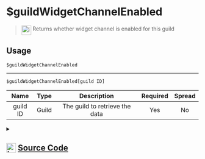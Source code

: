 # $guildWidgetChannelEnabled
> <img align="top" src="https://upload.wikimedia.org/wikipedia/commons/thumb/e/e4/Infobox_info_icon.svg/160px-Infobox_info_icon.svg.png?20150409153300" alt="image" width="25" height="auto"> Returns whether widget channel is enabled for this guild
## Usage
```
$guildWidgetChannelEnabled
```
---
```
$guildWidgetChannelEnabled[guild ID]
```
| Name | Type | Description | Required | Spread
| :---: | :---: | :---: | :---: | :---: |
guild ID | Guild | The guild to retrieve the data | Yes | No
<details>
<summary>
    
## <img align="top" src="https://cdn4.iconfinder.com/data/icons/iconsimple-logotypes/512/github-512.png" alt="image" width="25" height="auto">  [Source Code](https://github.com/tryforge/ForgeScript-V2/blob/main/src/native/guildWidgetChannelEnabled.ts)
    
</summary>
    
```ts
import { GuildDefaultMessageNotifications, GuildExplicitContentFilter } from "discord.js"
import { ArgType, NativeFunction, Return } from "../structures"

export default new NativeFunction({
    name: "$guildWidgetChannelEnabled",
    version: "1.3.0",
    description: "Returns whether widget channel is enabled for this guild",
    brackets: false,
    args: [
        {
            name: "guild ID",
            description: "The guild to retrieve the data",
            rest: false,
            required: true,
            type: ArgType.Guild,
        },
    ],
    unwrap: true,
    execute(ctx, [guild]) {
        return this.success((guild ?? ctx.guild)?.widgetEnabled)
    },
})

```
    
</details>